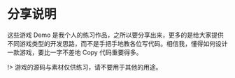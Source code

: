 # 分享说明

这些游戏 Demo 是我个人的练习作品，之所以要分享出来，更多的是给大家提供不同游戏类型的开发思路，而不是手把手地教各位写代码。相信我，懂得如何设计一款游戏，要比一字不差地 Copy 代码重要得多。

!> 游戏的源码与素材仅供练习，请不要用于其他的用途。